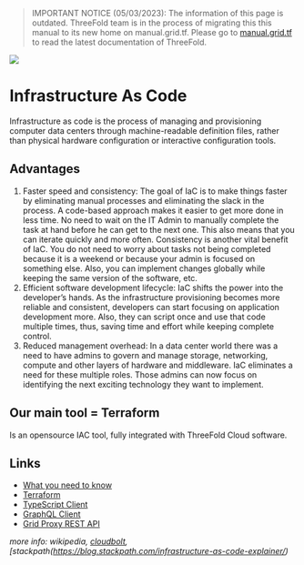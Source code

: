 > IMPORTANT NOTICE (05/03/2023): 
The information of this page is outdated. ThreeFold team is in the process of migrating this this manual to its new home on manual.grid.tf. Please go to [manual.grid.tf](https://manual.grid.tf/) to read the latest documentation of ThreeFold.

![](img/iac_.png)

# Infrastructure As Code

Infrastructure as code is the process of managing and provisioning computer data centers through machine-readable definition files, rather than physical hardware configuration or interactive configuration tools.

## Advantages

1. Faster speed and consistency: The goal of IaC is to make things faster by eliminating manual processes and eliminating the slack in the process. A code-based approach makes it easier to get more done in less time. No need to wait on the IT Admin to manually complete the task at hand before he can get to the next one. This also means that you can iterate quickly and more often. Consistency is another vital benefit of IaC. You do not need to worry about tasks not being completed because it is a weekend or because your admin is focused on something else. Also, you can implement changes globally while keeping the same version of the software, etc.
2. Efficient software development lifecycle: IaC shifts the power into the developer’s hands. As the infrastructure provisioning becomes more reliable and consistent, developers can start focusing on application development more. Also, they can script once and use that code multiple times, thus, saving time and effort while keeping complete control.
3. Reduced management overhead: In a data center world there was a need to have admins to govern and manage storage, networking, compute and other layers of hardware and middleware. IaC eliminates a need for these multiple roles. Those admins can now focus on identifying the next exciting technology they want to implement.

## Our main tool = Terraform

Is an opensource IAC tool, fully integrated with ThreeFold Cloud software.

## Links

- [What you need to know](@grid3_developer_basics)
- [Terraform](@grid3_terraform_home)
- [TypeScript Client](@grid3_javascript_home)
- [GraphQL Client](@graphql)
- [Grid Proxy REST API](@grid_proxy)

*more info: wikipedia, [cloudbolt](https://www.cloudbolt.io/blog/3-advantages-and-challenges-of-infrastructure-as-code-iac/),[stackpath(https://blog.stackpath.com/infrastructure-as-code-explainer/)*
